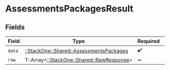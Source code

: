 # AssessmentsPackagesResult


## Fields

| Field                                                                                 | Type                                                                                  | Required                                                                              | Description                                                                           |
| ------------------------------------------------------------------------------------- | ------------------------------------------------------------------------------------- | ------------------------------------------------------------------------------------- | ------------------------------------------------------------------------------------- |
| `data`                                                                                | [::StackOne::Shared::AssessmentsPackages](../../models/shared/assessmentspackages.md) | :heavy_check_mark:                                                                    | N/A                                                                                   |
| `raw`                                                                                 | T::Array<[::StackOne::Shared::RawResponse](../../models/shared/rawresponse.md)>       | :heavy_minus_sign:                                                                    | N/A                                                                                   |